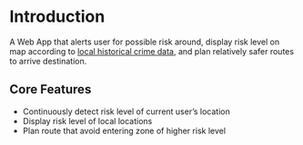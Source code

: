 # Introduction

A Web App that alerts user for possible risk around, display risk level on map according to [local historical crime data](https://data.syrgov.net/datasets/d3c98278e2864a2bbcd00e6e30358856_0/about), and plan relatively safer routes to arrive destination.

## Core Features

- Continuously detect risk level of current user’s location
- Display risk level of local locations
- Plan route that avoid entering zone of higher risk level